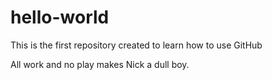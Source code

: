 # hello-world
This is the first repository created to learn how to use GitHub

All work and no play makes Nick a dull boy.

